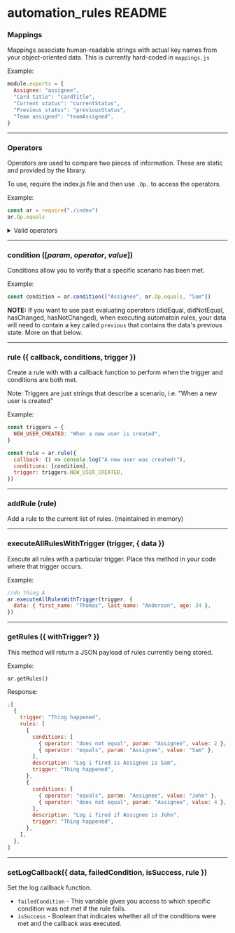 # automation_rules README

### Mappings

Mappings associate human-readable strings with actual key names from your object-oriented data. This is currently hard-coded in `mappings.js`

Example:

```javascript
module.exports = {
  Assignee: "assignee",
  "Card title": "cardTitle",
  "Current status": "currentStatus",
  "Previous status": "previousStatus",
  "Team assigned": "teamAssigned",
}
```

<hr>

### Operators

Operators are used to compare two pieces of information. These are static and provided by the library.

To use, require the index.js file and then use `.Op.` to access the operators.

Example:

```javascript
const ar = require("./index")
ar.Op.equals
```

<details>
<summary>Valid operators</summary>
<ul>
<li>equals</li>
<li>doesNotEqual</li>
<li>didEqual</li>
<li>didNotEqual</li>
<li>doesInclude</li>
<li>doesNotInclude</li>
<li>hasChanged</li>
<li>hasNotChanged</li>
<li>isGreatherThan</li>
<li>isGreatherThanOrEqualTo</li>
<li>isLessThan</li>
<li>isLessThanOrEqualTo</li>
<li>isFalsy</li>
<li>isTruthy</li>
</ul>
</details>

<hr>

### condition ([_param_, _operator_, _value_])

Conditions allow you to verify that a specific scenario has been met.

Example:

```javascript
const condition = ar.condition(["Assignee", ar.Op.equals, "Sam"])
```

**NOTE:** If you want to use past evaluating operators (didEqual, didNotEqual, hasChanged, hasNotChanged), when executing automatoin rules, your data will need to contain a key called `previous` that contains the data's previous state. More on that below.

<hr>

### rule ({ callback, conditions, trigger })

Create a rule with with a callback function to perform when the trigger and conditions are both met.

Note: Triggers are just strings that describe a scenario, i.e. "When a new user is created"

Example:

```javascript
const triggers = {
  NEW_USER_CREATED: "When a new user is created",
}

const rule = ar.rule({
  callback: () => console.log("A new user was created!"),
  conditions: [condition],
  trigger: triggers.NEW_USER_CREATED,
})
```

<hr>

### addRule (rule)

Add a rule to the current list of rules. (maintained in memory)

<hr>

### executeAllRulesWithTrigger (trigger, { data })

Execute all rules with a particular trigger. Place this method in your code where that trigger occurs.

Example:

```javascript
//do thing A
ar.executeAllRulesWithTrigger(trigger, {
  data: { first_name: "Thomas", last_name: "Anderson", age: 34 },
})
```

<hr>

### getRules ({ withTrigger? })

This method will return a JSON payload of rules currently being stored.

Example:

```
ar.getRules()
```

Response:

```javascript
;[
  {
    trigger: "Thing happened",
    rules: [
      {
        conditions: [
          { operator: "does not equal", param: "Assignee", value: 2 },
          { operator: "equals", param: "Assignee", value: "Sam" },
        ],
        description: "Log i fired is Assignee is Sam",
        trigger: "Thing happened",
      },
      {
        conditions: [
          { operator: "equals", param: "Assignee", value: "John" },
          { operator: "does not equal", param: "Assignee", value: 4 },
        ],
        description: "Log i fired if Assignee is John",
        trigger: "Thing happened",
      },
    ],
  },
]
```

<hr>

### setLogCallback({ data, failedCondition, isSuccess, rule })

Set the log callback function.

- `failedCondition` - This variable gives you access to which specific condition was not met if the rule fails.
- `isSuccess` - Boolean that indicates whether all of the conditions were met and the callback was executed.
